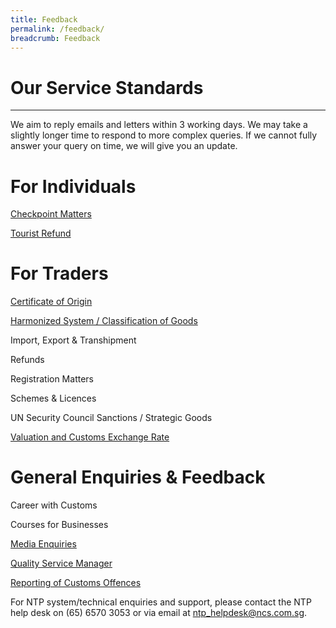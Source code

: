 ```yaml
---
title: Feedback
permalink: /feedback/
breadcrumb: Feedback
---
```


# Our Service Standards
---

We aim to reply emails and letters within 3 working days. We may take a slightly longer time to respond to more complex queries. If we cannot fully answer your query on time, we will give you an update.


# For Individuals
 
[Checkpoint Matters](https://form.gov.sg/5e9952b7d273ec0011deaeda)

[Tourist Refund](https://form.gov.sg/5e995867c8958100111be89f)


# For Traders

[Certificate of Origin](https://form.gov.sg/5e7025bbbce24a0011937cbd) 

[Harmonized System / Classification of Goods](https://form.gov.sg/5e6713af65cca600110d2d43)

Import, Export & Transhipment

Refunds

Registration Matters

Schemes & Licences

UN Security Council Sanctions / Strategic Goods 

[Valuation and Customs Exchange Rate](https://form.gov.sg/#!/5e6ed24b39ddca001164cce2)


# General Enquiries & Feedback

Career with Customs 

Courses for Businesses

[Media Enquiries](https://form.gov.sg/#!/5e9526f82b18f50011eebce6)

[Quality Service Manager](https://form.gov.sg/#!/5e6862571db1b70011098bf5)

[Reporting of Customs Offences](https://form.gov.sg/#!/5e995f095dad670011b20509)


For NTP system/technical enquiries and support, please contact the NTP help desk on (65) 6570 3053 or via email at ntp_helpdesk@ncs.com.sg.

